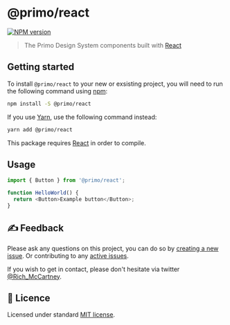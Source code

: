 # @primo/react

[![NPM version](https://badgen.net/npm/v/@primo/react)](https://www.npmjs.org/package/@primo/react)


> The Primo Design System components built with [React](https://reactjs.org/)

## Getting started

To install `@primo/react` to your new or exsisting project, you will
need to run the following command using [npm](https://www.npmjs.com/):

```bash
npm install -S @primo/react
```

If you use [Yarn](https://yarnpkg.com/en/), use the following command instead:

```bash
yarn add @primo/react
```

This package requires [React](https://www.npmjs.com/package/react) in order to
compile.

## Usage

```js
import { Button } from '@primo/react';

function HelloWorld() {
  return <Button>Example button</Button>;
}
```

## ✍️ Feedback

Please ask any questions on this project, you can do so by
[creating a new issue](https://github.com/primo-design-system/primo/issues/new/choose). Or contributing to any [active issues](https://github.com/primo-design-system/primo/issues).

If you wish to get in contact, please don't hesitate via twitter [@Rich_McCartney](https://twitter.com/rich_mccartney).

## 📝 Licence

Licensed under standard
[MIT license](https://github.com/primo-design-system/primo/blob/main/LICENSE).
